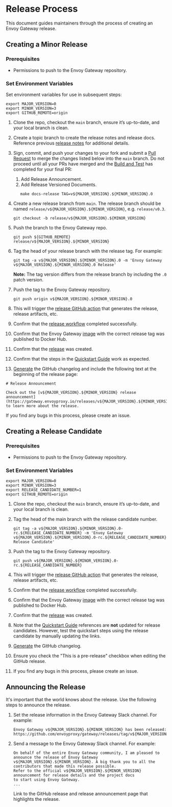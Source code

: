 # Release Process

This document guides maintainers through the process of creating an Envoy Gateway release.

## Creating a Minor Release

### Prerequisites

- Permissions to push to the Envoy Gateway repository.

### Set Environment Variables

Set environment variables for use in subsequent steps:

```shell
export MAJOR_VERSION=0
export MINOR_VERSION=3
export GITHUB_REMOTE=origin
```

1. Clone the repo, checkout the `main` branch, ensure it’s up-to-date, and your local branch is clean.
2. Create a topic branch to create the release notes and release docs. Reference previous [release notes][] for additional details.
3. Sign, commit, and push your changes to your fork and submit a [Pull Request][] to merge the changes listed below
   into the `main` branch. Do not proceed until all your PRs have merged and the [Build and Test][build-and-test GitHub action] has completed for your final PR:

   1. Add Release Announcement.
   2. Add Release Versioned Documents.

   ``` shell
      make docs-release TAG=v${MAJOR_VERSION}.${MINOR_VERSION}.0
   ```

4. Create a new release branch from `main`. The release branch should be named
   `release/v${MAJOR_VERSION}.${MINOR_VERSION}`, e.g. `release/v0.3`.

   ```shell
   git checkout -b release/v${MAJOR_VERSION}.${MINOR_VERSION}
   ```

5. Push the branch to the Envoy Gateway repo.

    ```shell
    git push ${GITHUB_REMOTE} release/v${MAJOR_VERSION}.${MINOR_VERSION}
    ```

6. Tag the head of your release branch with the release tag. For example:

    ```shell
    git tag -a v${MAJOR_VERSION}.${MINOR_VERSION}.0 -m 'Envoy Gateway v${MAJOR_VERSION}.${MINOR_VERSION}.0 Release'
    ```

    __Note:__ The tag version differs from the release branch by including the `.0` patch version.

7. Push the tag to the Envoy Gateway repository.

     ```shell
     git push origin v${MAJOR_VERSION}.${MINOR_VERSION}.0
     ```

8. This will trigger the [release GitHub action][] that generates the release, release artifacts, etc.
9. Confirm that the [release workflow][] completed successfully.
10. Confirm that the Envoy Gateway [image][] with the correct release tag was published to Docker Hub.
11. Confirm that the [release][] was created.
12. Confirm that the steps in the [Quickstart Guide][] work as expected.
13. [Generate][] the GitHub changelog and include the following text at the beginning of the release page:

   ```console
   # Release Announcement

   Check out the [v${MAJOR_VERSION}.${MINOR_VERSION} release announcement]
   (https://gateway.envoyproxy.io/releases/v${MAJOR_VERSION}.${MINOR_VERSION}.html) to learn more about the release.
   ```

If you find any bugs in this process, please create an issue.

## Creating a Release Candidate

### Prerequisites

- Permissions to push to the Envoy Gateway repository.

### Set Environment Variables

```shell
export MAJOR_VERSION=0
export MINOR_VERSION=3
export RELEASE_CANDIDATE_NUMBER=1
export GITHUB_REMOTE=origin
```

1. Clone the repo, checkout the `main` branch, ensure it’s up-to-date, and your local branch is clean.
2. Tag the head of the main branch with the release candidate number.

   ```shell
   git tag -a v${MAJOR_VERSION}.${MINOR_VERSION}.0-rc.${RELEASE_CANDIDATE_NUMBER} -m 'Envoy Gateway v${MAJOR_VERSION}.${MINOR_VERSION}.0-rc.${RELEASE_CANDIDATE_NUMBER} Release Candidate'
   ```

3. Push the tag to the Envoy Gateway repository.

   ```shell
   git push v${MAJOR_VERSION}.${MINOR_VERSION}.0-rc.${RELEASE_CANDIDATE_NUMBER}
   ```

4. This will trigger the [release GitHub action][] that generates the release, release artifacts, etc.
5. Confirm that the [release workflow][] completed successfully.
6. Confirm that the Envoy Gateway [image][] with the correct release tag was published to Docker Hub.
7. Confirm that the [release][] was created.
8. Note that the [Quickstart Guide][] references are __not__ updated for release candidates. However, test
    the quickstart steps using the release candidate by manually updating the links.
9. [Generate][] the GitHub changelog.
10. Ensure you check the "This is a pre-release" checkbox when editing the GitHub release.
11. If you find any bugs in this process, please create an issue.

## Announcing the Release

It's important that the world knows about the release. Use the following steps to announce the release.

1. Set the release information in the Envoy Gateway Slack channel. For example:

   ```shell
   Envoy Gateway v${MAJOR_VERSION}.${MINOR_VERSION} has been released: https://github.com/envoyproxy/gateway/releases/tag/v${MAJOR_VERSION}.${MINOR_VERSION}.0
   ```

2. Send a message to the Envoy Gateway Slack channel. For example:

   ```shell
   On behalf of the entire Envoy Gateway community, I am pleased to announce the release of Envoy Gateway
   v${MAJOR_VERSION}.${MINOR_VERSION}. A big thank you to all the contributors that made this release possible.
   Refer to the official v${MAJOR_VERSION}.${MINOR_VERSION} announcement for release details and the project docs
   to start using Envoy Gateway.
   ...
   ```

   Link to the GitHub release and release announcement page that highlights the release.

[release notes]: https://github.com/envoyproxy/gateway/tree/main/release-notes
[Pull Request]: https://github.com/envoyproxy/gateway/pulls
[Quickstart Guide]: https://github.com/envoyproxy/gateway/blob/main/docs/user/quickstart.md
[build-and-test GitHub action]: https://github.com/envoyproxy/gateway/blob/main/.github/workflows/build_and_test.yaml
[release GitHub action]: https://github.com/envoyproxy/gateway/blob/main/.github/workflows/release.yaml
[release workflow]: https://github.com/envoyproxy/gateway/actions/workflows/release.yaml
[image]: https://hub.docker.com/r/envoyproxy/gateway/tags
[release]: https://github.com/envoyproxy/gateway/releases
[Generate]: https://docs.github.com/en/repositories/releasing-projects-on-github/automatically-generated-release-notes
